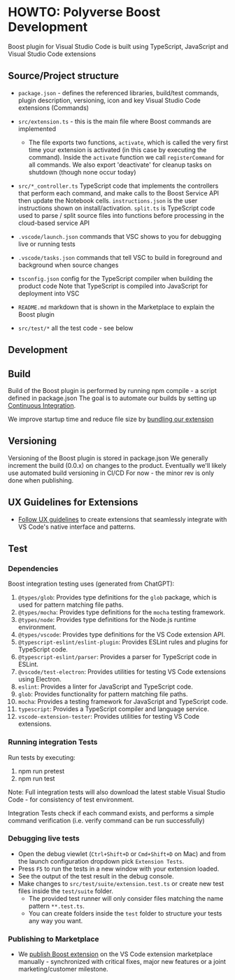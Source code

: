 # HOWTO: Polyverse Boost Development

Boost plugin for Visual Studio Code is built using TypeScript, JavaScript and Visual Studio Code extensions

## Source/Project structure

* `package.json` - defines the referenced libraries, build/test commands, plugin description,
versioning, icon and key Visual Studio Code extensions (Commands)
* `src/extension.ts` - this is the main file where Boost commands are implemented
  * The file exports two functions, `activate`, which is called the very first time your extension is activated (in this case by executing the command). Inside the `activate` function we call `registerCommand` for all commands. We also export 'deactivate' for
  cleanup tasks on shutdown (though none occur today)
* `src/*_controller.ts` TypeScript code that implements the controllers that perform
   each command, and make calls to the Boost Service API then update the Notebook cells.
  `instructions.json` is the user instructions shown on install/activation.
  `split.ts` is TypeScript code used to parse / split source files into functions before
   processing in the cloud-based service API
* `.vscode/launch.json` commands that VSC shows to you for debugging live or running tests
* `.vscode/tasks.json` commands that tell VSC to build in foreground and background when source changes
* `tsconfig.json` config for the TypeScript compiler when building the product code
Note that TypeScript is compiled into JavaScript for deployment into VSC
* `README.md` markdown that is shown in the Marketplace to explain the Boost plugin

* `src/test/*` all the test code - see below


## Development

## Build
Build of the Boost plugin is performed by running npm compile - a script defined in package.json
The goal is to automate our builds by setting up [Continuous Integration](https://code.visualstudio.com/api/working-with-extensions/continuous-integration).

We improve startup time and reduce file size by [bundling our extension](https://code.visualstudio.com/api/working-with-extensions/bundling-extension)
## Versioning
Versioning of the Boost plugin is stored in package.json
We generally increment the build (0.0.x) on changes to the product.
Eventually we'll likely use automated build versioning in CI/CD
For now - the minor rev is only done when publishing.

## UX Guidelines for Extensions
* [Follow UX guidelines](https://code.visualstudio.com/api/ux-guidelines/overview) to create extensions that seamlessly integrate with VS Code's native interface and patterns.

## Test

### Dependencies
Boost integration testing uses (generated from ChatGPT):

1. `@types/glob`: Provides type definitions for the `glob` package, which is used for pattern matching file paths.
2. `@types/mocha`: Provides type definitions for the `mocha` testing framework.
3. `@types/node`: Provides type definitions for the Node.js runtime environment.
4. `@types/vscode`: Provides type definitions for the VS Code extension API.
5. `@typescript-eslint/eslint-plugin`: Provides ESLint rules and plugins for TypeScript code.
6. `@typescript-eslint/parser`: Provides a parser for TypeScript code in ESLint.
7. `@vscode/test-electron`: Provides utilities for testing VS Code extensions using Electron.
8. `eslint`: Provides a linter for JavaScript and TypeScript code.
9. `glob`: Provides functionality for pattern matching file paths.
10. `mocha`: Provides a testing framework for JavaScript and TypeScript code.
11. `typescript`: Provides a TypeScript compiler and language service.
12. `vscode-extension-tester`: Provides utilities for testing VS Code extensions.


### Running integration Tests
Run tests by executing:
1. npm run pretest
2. npm run test

Note: Full integration tests will also download the latest stable Visual Studio Code - for consistency of test environment.

Integration Tests check if each command exists, and performs a simple command verification (i.e. verify command can be run successfully)

### Debugging live tests
* Open the debug viewlet (`Ctrl+Shift+D` or `Cmd+Shift+D` on Mac) and from the launch configuration dropdown pick `Extension Tests`.
* Press `F5` to run the tests in a new window with your extension loaded.
* See the output of the test result in the debug console.
* Make changes to `src/test/suite/extension.test.ts` or create new test files inside the `test/suite` folder.
  * The provided test runner will only consider files matching the name pattern `**.test.ts`.
  * You can create folders inside the `test` folder to structure your tests any way you want.

### Publishing to Marketplace
* We [publish Boost extension](https://code.visualstudio.com/api/working-with-extensions/publishing-extension) on the VS Code extension marketplace manually - synchronized with
critical fixes, major new features or a joint marketing/customer milestone.
